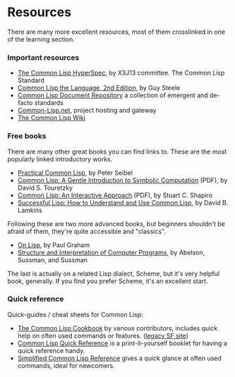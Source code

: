 # Resources

There are many more excellent resources, most of them crosslinked in
one of the learning section.

### Important resources

* [The Common Lisp HyperSpec](http://www.lispworks.com/documentation/common-lisp.html),
  by X3J13 committee. The Common Lisp Standard
* [Common Lisp the Language, 2nd Edition](http://www.cs.cmu.edu/Groups/AI/html/cltl/cltl2.html),
  by Guy Steele
* [Common Lisp Document Repository](http://cdr.eurolisp.org/) a
  collection of emergent and de-facto standards
* [Common-Lisp.net](http://common-lisp.net/), project hosting and
  gateway
* [The Common Lisp Wiki](http://www.cliki.net/)

### Free books

There are many other great books you can find links to. These are the
most popularly linked introductory works.

* [Practical Common Lisp](http://www.gigamonkeys.com/book/), by Peter
  Seibel
* [Common Lisp: A Gentle Introduction to Symbolic Computation](http://www-cgi.cs.cmu.edu/afs/cs.cmu.edu/user/dst/www/LispBook/index.html) (PDF),
  by David S. Touretzky
* [Common Lisp: An Interactive Approach](http://www.cse.buffalo.edu/~shapiro/Commonlisp/) (PDF),
  by Stuart C. Shapiro
* [Successful Lisp: How to Understand and Use Common Lisp](http://successful-lisp.blogspot.com/),
  by David B. Lamkins

Following these are two more advanced books, but beginners shouldn't
be afraid of them, they're quite accessible and "classics".

* [On Lisp](http://www.paulgraham.com/onlisptext.html), by Paul Graham
* [Structure and Interpretation of Computer Programs](http://mitpress.mit.edu/sicp/),
  by Abelson, Sussman, and Sussman

The last is actually on a related Lisp dialect, Scheme, but it's very
helpful book, generally. If you find you prefer Scheme, it's an
excellent start.


### Quick reference

Quick-guides / cheat sheets for Common Lisp:

* [The Common Lisp Cookbook](http://lispcookbook.github.io/cl-cookbook/)
  by various contributors, includes quick help on often used commands or features. 
  ([legacy SF site](http://cl-cookbook.sourceforge.net/))
* [Common Lisp Quick Reference](http://clqr.boundp.org/) is a print-it-yourself booklet for having a quick reference handy.
* [Simplified Common Lisp Reference](http://jtra.cz/stuff/lisp/sclr/index.html) gives a quick glance at often used commands, ideal for newcomers.
